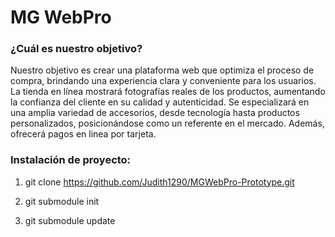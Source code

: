 # MG WebPro

### ¿Cuál es nuestro objetivo?

Nuestro objetivo es crear una plataforma web que optimiza el proceso de compra, brindando una experiencia clara y conveniente para los usuarios. La tienda en línea mostrará fotografías reales de los productos, aumentando la confianza del cliente en su calidad y autenticidad. Se especializará en una amplia variedad de accesorios, desde tecnología hasta productos personalizados, posicionándose como un referente en el mercado. Además, ofrecerá pagos en linea por tarjeta.

### Instalación de proyecto:
1. git clone https://github.com/Judith1290/MGWebPro-Prototype.git

2. git submodule init

3. git submodule update



